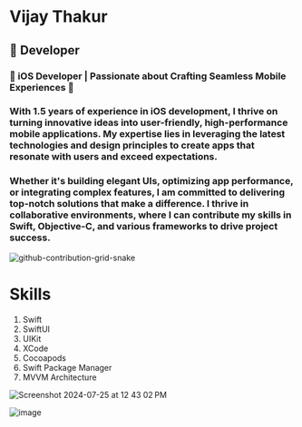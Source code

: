 # Vijay Thakur
##  Developer
### 📱 iOS Developer | Passionate about Crafting Seamless Mobile Experiences 🚀
### With 1.5 years of experience in iOS development, I thrive on turning innovative ideas into user-friendly, high-performance mobile applications. My expertise lies in leveraging the latest technologies and design principles to create apps that resonate with users and exceed expectations.

### Whether it's building elegant UIs, optimizing app performance, or integrating complex features, I am committed to delivering top-notch solutions that make a difference. I thrive in collaborative environments, where I can contribute my skills in Swift, Objective-C, and various frameworks to drive project success.

![github-contribution-grid-snake](https://github.com/user-attachments/assets/b5708a04-b89b-4bde-9ee4-7e4f939f81a6)

# Skills
1. Swift
2. SwiftUI
3. UIKit
4. XCode
5. Cocoapods
6. Swift Package Manager
7. MVVM Architecture
   
![Screenshot 2024-07-25 at 12 43 02 PM](https://github.com/user-attachments/assets/c87898a5-4b25-4ea0-83d2-b50ce4875706)

![image](https://github.com/user-attachments/assets/c319dfda-34c5-40cb-91b8-a5d0a008946a)
